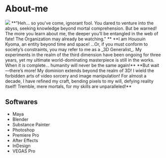 # About-me
<img src="https://telegra.ph/file/a497f73d6fc67b63ade19.jpg">
**"Heh… so you've come, ignorant fool. You dared to venture into the abyss, seeking knowledge beyond mortal comprehension. But be warned! The more you learn about me, the deeper you’ll be entangled in the web of fate! The Organization may already be watching." **
**I am Hououin Kyoma, an entity beyond time and space! …Or, if you must conform to society’s constraints, you may refer to me as a _3D Generalist_. My experiments in the realm of the third dimension have been ongoing for three years, yet my ultimate world-dominating masterpiece is still in the works. When it is complete… humanity will never be the same again!**
**But wait—there’s more! My dominion extends beyond the realm of 3D! I wield the forbidden arts of video sorcery and image manipulation! For almost a decade, I have refined my craft, bending pixels to my will, defying reality itself! Tremble, mere mortals, for my skills are unparalleled!**

## Softwares
* Maya
* Blender
* Substance Painter
* Photoshop
* Premiere Pro
* After Effects
* InDesign
* VEGAS Pro

